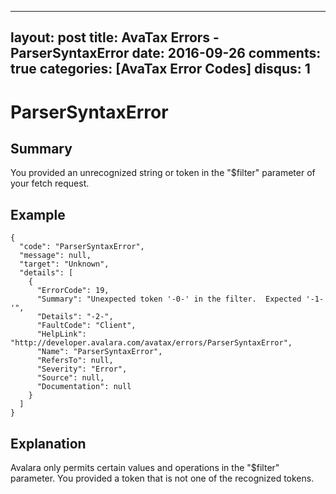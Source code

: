 
---
layout: post
title: AvaTax Errors - ParserSyntaxError
date: 2016-09-26
comments: true
categories: [AvaTax Error Codes]
disqus: 1
---

# ParserSyntaxError

## Summary

You provided an unrecognized string or token in the "$filter" parameter of your fetch request.

## Example

    {
      "code": "ParserSyntaxError",
      "message": null,
      "target": "Unknown",
      "details": [
        {
          "ErrorCode": 19,
          "Summary": "Unexpected token '-0-' in the filter.  Expected '-1-'",
          "Details": "-2-",
          "FaultCode": "Client",
          "HelpLink": "http://developer.avalara.com/avatax/errors/ParserSyntaxError",
          "Name": "ParserSyntaxError",
          "RefersTo": null,
          "Severity": "Error",
          "Source": null,
          "Documentation": null
        }
      ]
    }

## Explanation

Avalara only permits certain values and operations in the "$filter" parameter.  You provided a token that is not one of the recognized tokens.